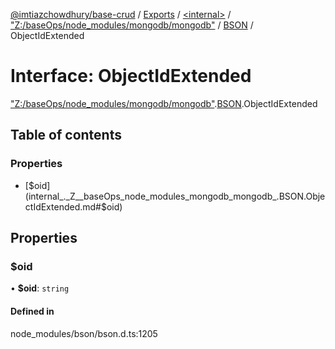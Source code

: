 [@imtiazchowdhury/base-crud](../README.md) / [Exports](../modules.md) / [\<internal\>](../modules/internal_.md) / ["Z:/baseOps/node\_modules/mongodb/mongodb"](../modules/internal_._Z__baseOps_node_modules_mongodb_mongodb_.md) / [BSON](../modules/internal_._Z__baseOps_node_modules_mongodb_mongodb_.BSON.md) / ObjectIdExtended

# Interface: ObjectIdExtended

["Z:/baseOps/node\_modules/mongodb/mongodb"](../modules/internal_._Z__baseOps_node_modules_mongodb_mongodb_.md).[BSON](../modules/internal_._Z__baseOps_node_modules_mongodb_mongodb_.BSON.md).ObjectIdExtended

## Table of contents

### Properties

- [$oid](internal_._Z__baseOps_node_modules_mongodb_mongodb_.BSON.ObjectIdExtended.md#$oid)

## Properties

### $oid

• **$oid**: `string`

#### Defined in

node_modules/bson/bson.d.ts:1205
